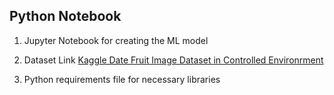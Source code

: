 ## Python Notebook

1. Jupyter Notebook for creating the ML model

2. Dataset Link [Kaggle Date Fruit Image Dataset in Controlled Environrment](https://www.kaggle.com/wadhasnalhamdan/date-fruit-image-dataset-in-controlled-environment)

3. Python requirements file for necessary libraries

